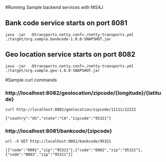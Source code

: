 #Running Sample backend services with MS4J
## Bank code service starts on port 8081
```
java -jar  -Dtransports.netty.conf=./netty-transports.yml ./target/org.sample.bankcode-1.0.0-SNAPSHOT.jar
```

## Geo location service starts on port 8082
```
java -jar  -Dtransports.netty.conf=./netty-transports.yml ./target/org.sample.geo-1.0.0-SNAPSHOT.jar
```

#Sample curl commands 

### http://localhost:8082/geolocation/zipcode/{longitude}/{latitude} 
```
curl http://localhost:8082/geolocation/zipcode/11111/22222 

{"country":"US","state":"CA","zipcode":"95321"}
```

### http://localhost:8081/bankcode/{zipcode}
```
url -X GET http://localhost:8081/bankcode/95321

[{"code":"0001","zip":"95321"},{"code":"0002","zip":"95321"},{"code":"0003","zip":"95321"}]
```
